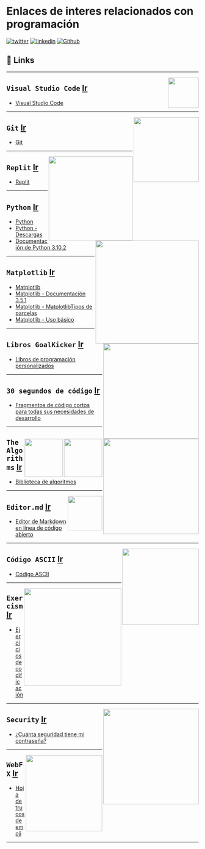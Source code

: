 # Enlaces de interes relacionados con programación
[![twitter](https://img.shields.io/badge/twitter-1DA1F2?style=for-the-badge&logo=twitter&logoColor=white)](https://twitter.com/Eddison_Pinedo)  [![linkedin](https://img.shields.io/badge/linkedin-0A66C2?style=for-the-badge&logo=linkedin&logoColor=white)](https://www.linkedin.com/in/jose-eddison-pinedo-espinoza-401798219/)  [![Github](https://img.shields.io/badge/github-000000?style=for-the-badge&logo=github&logoColor=white)](https://github.com/EddisonPinedoEsp)

## 🔗 Links
---

<p> 
<img src="https://www.bing.com/th?id=ABT55DD6256E2794D5D7130115D145A531B841D33580FDA9FD13B434AB88FB80641&w=110&h=110" align="right" style="width: 80px">
</p>

`Visual Studio Code` [Ir](https://code.visualstudio.com/)
-
+ [Visual Studio Code](https://code.visualstudio.com/)
  
---
<p> 
<img src="https://git-scm.com/images/logo@2x.png" align="right" style="width: 170px">
</p>

`Git` [Ir](https://git-scm.com)
-

+ [Git](https://git-scm.com)
  


---

<p> 
<img src="https://acortar.link/AFKsID" align="right" style="width: 220px">
</p>

`Replit` [Ir](https://replit.com)
-
+ [Replit](https://replit.com)
---

<p> 
<img src="https://www.python.org/static/img/python-logo@2x.png" align="right" style="width: 270px">
</p>

`Python` [Ir](https://www.python.org)
-

+ [Python](https://www.python.org)
+ [Python - Descargas](https://www.python.org/downloads/)
+ [Documentación de Python 3.10.2](https://docs.python.org/3/)
---
<p> 
<img src="https://matplotlib.org/stable/_static/logo2.svg" align="right" style="width: 250px">
</p>

`Matplotlib` [Ir](https://matplotlib.org/)
-

+ [Matplotlib](https://matplotlib.org/)
+ [Matplotlib - Documentación 3.5.1](https://matplotlib.org/stable/index.html)
+ [Matplotlib - MatplotlibTipos de parcelas](https://matplotlib.org/stable/plot_types/index.html)
+ [Matplotlib - Uso básico](https://matplotlib.org/stable/tutorials/introductory/usage.html#sphx-glr-tutorials-introductory-usage-py)

---
<p> 
<img src="https://cdn.buymeacoffee.com/uploads/slider_images/2020/04/b6133ee1c7cbf6e91db0ce696855e6f8.png@1200w_0e.webp" align="right" style="width: 250px">
</p>

`Libros GoalKicker` [Ir](https://books.goalkicker.com)
-

+ [Libros de programación personalizados](https://books.goalkicker.com)

---
<p> 
<img src="https://www.30secondsofcode.org/assets/30s-icon.png" align="right" style="width: 100px">
</p>

`30 segundos de código` [Ir](https://www.30secondsofcode.org/)
-

+ [Fragmentos de código cortos para todas sus necesidades de desarrollo](https://www.30secondsofcode.org/)

---
<p> 
<img src="https://the-algorithms.com/logo_t.svg" align="right" style="width: 100px">
</p>

`The Algorithms` [Ir](https://the-algorithms.com)
-

+ [Biblioteca de algoritmos](https://the-algorithms.com)

---
<p> 
<img src="https://pandao.github.io/editor.md/images/logos/editormd-logo-180x180.png" align="right" style="width: 90px">
</p>

`Editor.md` [Ir](https://pandao.github.io/editor.md/en.html)
-

+ [Editor de Markdown en línea de código abierto](https://pandao.github.io/editor.md/en.html)

---
<p> 
<img src="https://elcodigoascii.com.ar/codigo-americano-estandar-intercambio-informacion/codigo-ascii.png" align="right" style="width: 200px">
</p>

`Código ASCII` [Ir](https://elcodigoascii.com.ar)
-

+ [Código ASCII](https://elcodigoascii.com.ar)

---
<p> 
<img src="https://d24y9kuxp2d7l2.cloudfront.net/packs/media/images/icons/exercism-with-logo-black-12acde3b7d18cbeee57746528c4e85e4.svg" align="right" style="width: 255px">
</p>

`Exercism` [Ir](https://exercism.org/)
-

+ [Ejercicios de codificación](https://exercism.org/)

---
<p> 
<img src="https://www.security.org/wp-content/themes/security.org/dist/images/logo-security.org.svg" align="right" style="width: 250px">
</p>

`Security` [Ir](https://www.security.org)
-

+ [¿Cuánta seguridad tiene mi contraseña?](https://www.security.org/how-secure-is-my-password/)


---
<p> 
<img src="https://www.webfx.com/wp-content/uploads/2021/10/webfx-logo.png" align="right" style="width: 200px">
</p>

`WebFX` [Ir](https://www.webfx.com/)
-

+ [Hoja de trucos de emoji](https://www.webfx.com/tools/emoji-cheat-sheet/)

---

